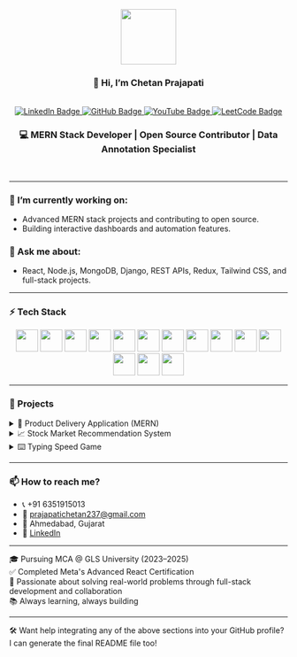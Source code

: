 <div id="header" align="center">
  <img src="https://media.giphy.com/media/M9gbBd9nbDrOTu1Mqx/giphy.gif" width="100"/>
  <h3 align='center'>👋 Hi, I’m Chetan Prajapati</h3><br/>
  <div id="badges">
    <a href="https://www.linkedin.com/in/prajapati-chetan/">
      <img src="https://img.shields.io/badge/LinkedIn-blue?style=for-the-badge&logo=linkedin&logoColor=white" alt="LinkedIn Badge"/>
    </a>
    <a href="https://github.com/codingwithchetan1702">
      <img src="https://img.shields.io/badge/GitHub-black?style=for-the-badge&logo=github&logoColor=white" alt="GitHub Badge"/>
    </a>
    <a href="https://www.youtube.com/@yourchannelname">
      <img src="https://img.shields.io/badge/YouTube-red?style=for-the-badge&logo=youtube&logoColor=white" alt="YouTube Badge"/>
    </a>
    <a href="https://leetcode.com/yourleetcodeusername/">
      <img src="https://img.shields.io/badge/LeetCode-yellow?style=for-the-badge&logo=leetcode&logoColor=black" alt="LeetCode Badge"/>
    </a>
  </div>
  <h3 align='center'>💻 MERN Stack Developer | Open Source Contributor | Data Annotation Specialist</h3><br/>
</div>

---

### 🔭 I’m currently working on:
- Advanced MERN stack projects and contributing to open source.
- Building interactive dashboards and automation features.

### 💬 Ask me about:
- React, Node.js, MongoDB, Django, REST APIs, Redux, Tailwind CSS, and full-stack projects.

---

### ⚡ Tech Stack

<div align="center">
  <img src="https://cdn.jsdelivr.net/gh/devicons/devicon/icons/html5/html5-original.svg" height="40" />
  <img src="https://cdn.jsdelivr.net/gh/devicons/devicon/icons/css3/css3-original.svg" height="40" />
  <img src="https://cdn.jsdelivr.net/gh/devicons/devicon/icons/javascript/javascript-original.svg" height="40" />
  <img src="https://cdn.jsdelivr.net/gh/devicons/devicon/icons/react/react-original.svg" height="40" />
  <img src="https://cdn.jsdelivr.net/gh/devicons/devicon/icons/redux/redux-original.svg" height="40" />
  <img src="https://cdn.jsdelivr.net/gh/devicons/devicon/icons/nodejs/nodejs-original.svg" height="40" />
  <img src="https://cdn.jsdelivr.net/gh/devicons/devicon/icons/express/express-original.svg" height="40" />
  <img src="https://cdn.jsdelivr.net/gh/devicons/devicon/icons/mongodb/mongodb-original.svg" height="40" />
  <img src="https://cdn.jsdelivr.net/gh/devicons/devicon/icons/python/python-original.svg" height="40" />
  <img src="https://cdn.jsdelivr.net/gh/devicons/devicon/icons/django/django-plain.svg" height="40" />
  <img src="https://cdn.jsdelivr.net/gh/devicons/devicon/icons/git/git-original.svg" height="40" />
  <img src="https://cdn.jsdelivr.net/gh/devicons/devicon/icons/github/github-original.svg" height="40" />
  <img src="https://cdn.jsdelivr.net/gh/devicons/devicon/icons/postgresql/postgresql-original.svg" height="40" />
  <img src="https://cdn.jsdelivr.net/gh/devicons/devicon/icons/postman/postman-original.svg" height="40" />
</div>

---

### 💼 Projects

<details>
  <summary>🚀 Product Delivery Application (MERN)</summary>

A real-time order tracking and management platform with user-friendly dashboards and inventory automation.

🔗 Repo: [eStore](https://github.com/codingwithchetan1702/eStore)

Tech Used: React, Node.js, Express, MongoDB, JWT Auth, Redux
</details>

<details>
  <summary>📈 Stock Market Recommendation System</summary>

A Django-based platform that provides stock suggestions based on machine learning models and real-time stock data.

Tech Used: Django, Pandas, MySQL, HTML/CSS/JS
</details>

<details>
  <summary>⌨️ Typing Speed Game</summary>

A web-based typing test built with React and Tailwind CSS to track typing speed and accuracy.

🔗 Repo: [Typing Speed Game](https://github.com/codingwithchetan1702/Typing-Speed-Game)
</details>

---

### 📫 How to reach me?

- 📞 +91 6351915013  
- 📧 prajapatichetan237@gmail.com  
- 📍 Ahmedabad, Gujarat  
- 🔗 [LinkedIn](https://www.linkedin.com/in/prajapati-chetan/)

---

🎓 Pursuing MCA @ GLS University (2023–2025)  
✅ Completed Meta's Advanced React Certification  
🧠 Passionate about solving real-world problems through full-stack development and collaboration  
📚 Always learning, always building  

---

🛠 Want help integrating any of the above sections into your GitHub profile? I can generate the final README file too!
